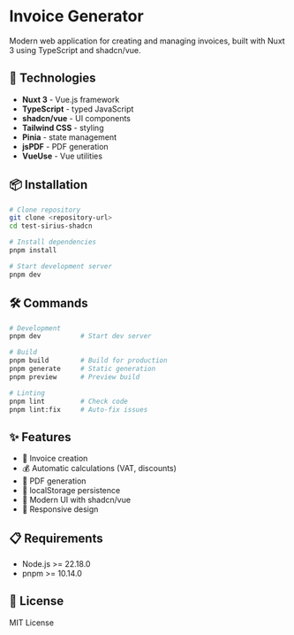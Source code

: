 # Invoice Generator

Modern web application for creating and managing invoices, built with Nuxt 3 using TypeScript and shadcn/vue.

## 🚀 Technologies

- **Nuxt 3** - Vue.js framework
- **TypeScript** - typed JavaScript
- **shadcn/vue** - UI components
- **Tailwind CSS** - styling
- **Pinia** - state management
- **jsPDF** - PDF generation
- **VueUse** - Vue utilities

## 📦 Installation

```bash
# Clone repository
git clone <repository-url>
cd test-sirius-shadcn

# Install dependencies
pnpm install

# Start development server
pnpm dev
```

## 🛠️ Commands

```bash
# Development
pnpm dev          # Start dev server

# Build
pnpm build        # Build for production
pnpm generate     # Static generation
pnpm preview      # Preview build

# Linting
pnpm lint         # Check code
pnpm lint:fix     # Auto-fix issues
```

## ✨ Features

- 📝 Invoice creation
- 💰 Automatic calculations (VAT, discounts)
- 📄 PDF generation
- 💾 localStorage persistence
- 🎨 Modern UI with shadcn/vue
- 📱 Responsive design

## 📋 Requirements

- Node.js >= 22.18.0
- pnpm >= 10.14.0

## 📄 License

MIT License
